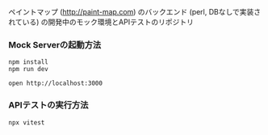 ペイントマップ (http://paint-map.com) のバックエンド (perl, DBなしで実装されている) の開発中のモック環境とAPIテストのリポジトリ

### Mock Serverの起動方法

```
npm install
npm run dev
```

```
open http://localhost:3000
```

### APIテストの実行方法

```
npx vitest
```
